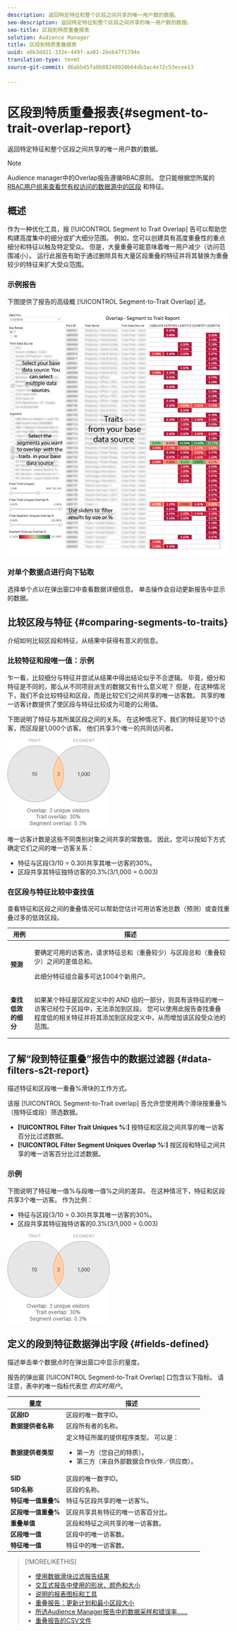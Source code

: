 ```yaml
---
description: 返回特定特征和整个区段之间共享的唯一用户数的数据。
seo-description: 返回特定特征和整个区段之间共享的唯一用户数的数据。
seo-title: 区段到特质重叠报表
solution: Audience Manager
title: 区段到特质重叠报表
uuid: a6b3dd21-332e-449f-aa01-2beb47f1794e
translation-type: tm+mt
source-git-commit: d6abb45fa8b88248920b64db3ac4e72c53ecee13

---
```



# 区段到特质重叠报表{#segment-to-trait-overlap-report}

返回特定特征和整个区段之间共享的唯一用户数的数据。

>[!NOTE]
>
>Audience manager中的Overlap报告遵循RBAC原则。 您只能根据您所属的 [RBAC用户组来查看您有权访问的数据源中的区段](/help/using/features/administration/administration-overview.md) 和特征。

<!-- 

c_segment_trait_overlap.xml

 -->

## 概述

作为一种优化工具，报 [!UICONTROL Segment to Trait Overlap] 告可以帮助您构建高度集中的细分或扩大细分范围。 例如，您可以创建具有高度重叠性的重点细分和特征以触及特定受众。 但是，大量重叠可能意味着唯一用户减少（访问范围减小）。 运行此报告有助于通过删除具有大量区段重叠的特征并将其替换为重叠较少的特征来扩大受众范围。

### 示例报告

下图提供了报告的高级概 [!UICONTROL Segment-to-Trait Overlap] 述。

![](assets/segment-to-trait-overlap.png)

### 对单个数据点进行向下钻取

选择单个点以在弹出窗口中查看数据详细信息。 单击操作会自动更新报告中显示的数据。

## 比较区段与特征 {#comparing-segments-to-traits}

介绍如何比较区段和特征，从结果中获得有意义的信息。

<!-- 

c_compare_s2t.xml

 -->

### 比较特征和段唯一值：示例

乍一看，比较细分与特征并尝试从结果中得出结论似乎不合逻辑。 毕竟，细分和特征是不同的，那么从不同项目派生的数据又有什么意义呢？ 但是，在这种情况下，我们不会比较特征和区段，而是比较它们之间共享的唯一访客数。 共享的唯一访客计数提供了使区段与特征比较成为可能的公用值。

下图说明了特征与其所属区段之间的关系。 在这种情况下，我们的特征是10个访客，而区段是1,000个访客。 他们共享3个唯一的共同访问者。

![](assets/s2t.png)

唯一访客计数是这些不同类别对象之间共享的常数值。 因此，您可以按如下方式确定它们之间的唯一访客关系：

* 特征与区段(3/10 = 0.30)共享其唯一访客的30%。
* 区段共享其特征独特访客的0.3%(3/1,000 = 0.003)

### 在区段与特征比较中查找值

查看特征和区段之间的重叠情况可以帮助您估计可用访客池总数（预测）或查找重叠过多的低效区段。

<table id="table_5B211EF95216426299EB20253A5A9C1B"> 
 <thead> 
  <tr> 
   <th colname="col1" class="entry"> 用例 </th> 
   <th colname="col2" class="entry"> 描述 </th> 
  </tr>
 </thead>
 <tbody> 
  <tr> 
   <td colname="col1"><b>预测</b> </td> 
   <td colname="col2"> <p>要确定可用的访客池，请求特征总和（重叠较少）与区段总和（重叠较少）之间的差值总和。 </p> <p>此细分特征组合最多可达1004个新用户。 </p> </td> 
  </tr> 
  <tr> 
   <td colname="col1"><b>查找低效的细分</b> </td> 
   <td colname="col2"> <p>如果某个特征是区段定义中的 <span class="wintitle"> AND</span> 组的一部分，则具有该特征的唯一访客已经位于区段中，无法添加到区段。 您可以使用此报告查找重叠程度低的相关特征并将其添加到区段定义中，从而增加该区段受众池的范围。 </p> </td> 
  </tr> 
 </tbody> 
</table>

## 了解“段到特征重叠”报告中的数据过滤器 {#data-filters-s2t-report}

描述特征和区段唯一重叠%滑块的工作方式。

<!-- 

r_s2t_sliders.xml

 -->

该报 [!UICONTROL Segment-to-Trait overlap] 告允许您使用两个滑块按重叠%（按特征或段）筛选数据。

* **[!UICONTROL Filter Trait Uniques %:]** 按特征和区段之间共享的唯一访客百分比过滤数据。
* **[!UICONTROL Filter Segment Uniques Overlap %:]** 按区段和特征之间共享的唯一访客百分比过滤数据。

### 示例

下图说明了特征唯一值%与段唯一值%之间的差异。 在这种情况下，特征和区段共享3个唯一访客。 作为比例：

* 特征与区段(3/10 = 0.30)共享其唯一访客的30%。
* 区段共享其特征独特访客的0.3%(3/1,000 = 0.003)

![](assets/s2t.png)

## 定义的段到特征数据弹出字段 {#fields-defined}

描述单击单个数据点时在弹出窗口中显示的量度。

<!-- 

r_s2t_data_pop.xml

 -->

报告的弹出窗 [!UICONTROL Segment-to-Trait Overlap] 口包含以下指标。 请注意，表中的唯一指标代表您 *的实时用户*。

<table id="table_4AF72754276242FFB11543635B43AD90"> 
 <thead> 
  <tr> 
   <th colname="col1" class="entry"> 量度 </th> 
   <th colname="col2" class="entry"> 描述 </th> 
  </tr>
 </thead>
 <tbody> 
  <tr> 
   <td colname="col1"><b><span class="wintitle"> 区段ID</span></b> </td> 
   <td colname="col2"> 区段的唯一数字ID。 </td> 
  </tr> 
  <tr> 
   <td colname="col1"><b><span class="wintitle"> 数据提供者名称</span></b> </td> 
   <td colname="col2"> 区段所有者的名称。 </td> 
  </tr> 
  <tr> 
   <td colname="col1"><b><span class="wintitle"> 数据提供者类型</span></b> </td> 
   <td colname="col2">定义特征所属的提供程序类型。 可以是： 
    <ul id="ul_0477C04A33FD4F5D998B98984E6554D3"> 
     <li id="li_50FCA48EDB5843AB8FB6C34ED2C0067D">第一方（您自己的特质）。 </li> 
     <li id="li_4F6148EDAEFE43FA8D505944E9FE3855">第三方（来自外部数据合作伙伴／供应商）。 </li> 
    </ul> </td> 
  </tr> 
  <tr> 
   <td colname="col1"><b><span class="wintitle"> SID</span></b> </td> 
   <td colname="col2"> 区段的唯一数字ID。 </td> 
  </tr> 
  <tr> 
   <td colname="col1"><b><span class="wintitle"> SID名称</span></b> </td> 
   <td colname="col2"> 区段的名称。 </td> 
  </tr> 
  <tr> 
   <td colname="col1"><b><span class="wintitle"> 特征唯一值重叠%</span></b> </td> 
   <td colname="col2"> 特征与区段共享的唯一访客%。 </td> 
  </tr> 
  <tr> 
   <td colname="col1"><b><span class="wintitle"> 区段唯一值重叠%</span></b> </td> 
   <td colname="col2"> 区段共享具有特征的唯一访客百分比。 </td> 
  </tr> 
  <tr> 
   <td colname="col1"><b><span class="wintitle"> 重叠单值</span></b> </td> 
   <td colname="col2"> 区段和特征之间共享的唯一访客数。 </td> 
  </tr> 
  <tr> 
   <td colname="col1"><b><span class="wintitle"> 区段唯一值</span></b> </td> 
   <td colname="col2"> 区段中的唯一访客数。 </td> 
  </tr> 
  <tr> 
   <td colname="col1"><b><span class="wintitle"> 特征唯一值</span></b> </td> 
   <td colname="col2"> 特征中的唯一访客数。 </td> 
  </tr> 
 </tbody> 
</table>

>[!MORELIKETHIS]
>
>* [使用数据滑块过滤报告结果](../../reporting/dynamic-reports/data-sliders.md)
>* [交互式报告中使用的形状、颜色和大小](../../reporting/dynamic-reports/interactive-report-technology.md#shapes-colors-sizes)
>* [说明的报表图标和工具](../../reporting/dynamic-reports/interactive-report-technology.md#icons-tools-explained)
>* [重叠报告：更新计划和最小区段大小](../../reporting/dynamic-reports/overlap-minimum-segment-size.md)
>* [所选Audience Manager报告中的数据采样和错误率……](../../reporting/report-sampling.md)
>* [重叠报告的CSV文件](../../reporting/dynamic-reports/overlap-csv-files.md)